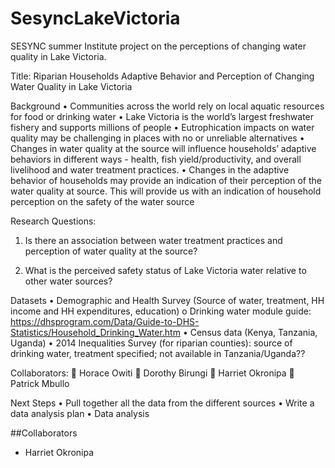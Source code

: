 # SesyncLakeVictoria
SESYNC summer Institute project on the perceptions of changing water quality in Lake Victoria.

Title: 
Riparian Households Adaptive Behavior and Perception of Changing Water Quality in Lake Victoria

Background
•	Communities across the world rely on local aquatic resources for food or drinking water
•	Lake Victoria is the world’s largest freshwater fishery and supports millions of people
•	Eutrophication impacts on water quality may be challenging in places with no or unreliable alternatives
•	Changes in water quality at the source will influence households’ adaptive behaviors in different ways -  health, fish yield/productivity, and overall livelihood and water treatment practices.
•	Changes in the adaptive behavior of households may provide an indication of their perception of the water quality at source. This will provide us with an indication of household perception on the safety of the water source


Research Questions: 
1.	Is there an association between water treatment practices and perception of water quality at the source?

2.	What is the perceived safety status of Lake Victoria water relative to other water sources? 


Datasets
•	Demographic and Health Survey (Source of water, treatment, HH income and HH expenditures, education)
o	Drinking water module guide: https://dhsprogram.com/Data/Guide-to-DHS-Statistics/Household_Drinking_Water.htm
•	Census data (Kenya, Tanzania, Uganda) 
•	2014 Inequalities Survey (for riparian counties): source of drinking water, treatment specified; not available in Tanzania/Uganda??

Collaborators: 
	Horace Owiti
	Dorothy Birungi
	Harriet Okronipa
	Patrick Mbullo

Next Steps 
•	Pull together all the data from the different sources
•	Write a data analysis plan
•	Data analysis

##Collaborators

- Harriet Okronipa
